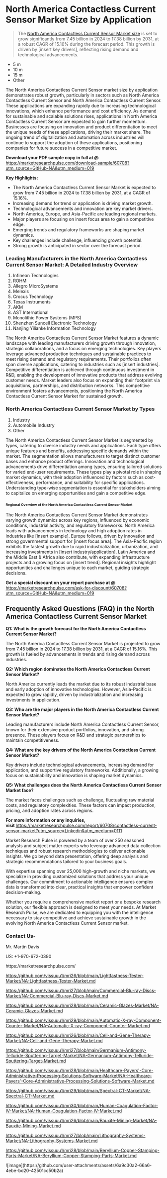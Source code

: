 <h1>North America Contactless Current Sensor Market&nbsp;Size by Application</h1><blockquote><p>The <a href="https://marketresearchpulse.com/download-sample/60708?utm_source=GitHub-NA&amp;utm_medium=019">North America Contactless Current Sensor Market size</a> is set to grow significantly from 7.45 billion in 2024 to 17.38 billion by 2031, at a robust CAGR of 15.16% during the forecast period. This growth is driven by [insert key drivers], reflecting rising demand and technological advancements.</p></blockquote><ul><li>5 m<li> 10 m<li> 15 m<li> Other</li></ul><p>The North America Contactless Current Sensor market size by application demonstrates robust growth, particularly in sectors such as North America Contactless Current Sensor and North America Contactless Current Sensor. These applications are expanding rapidly due to increasing technological innovations, which enhance performance and cost efficiency. As demand for sustainable and scalable solutions rises, applications in North America Contactless Current Sensor are expected to gain further momentum. Businesses are focusing on innovation and product differentiation to meet the unique needs of these applications, driving their market share. The ongoing trend of digitalization and automation across industries will continue to support the adoption of these applications, positioning companies for future success in a competitive market.</p><p><strong>Download your PDF sample copy in full at @ </strong><a href="https://marketresearchpulse.com/download-sample/60708?utm_source=GitHub-NA&amp;utm_medium=019">https://marketresearchpulse.com/download-sample/60708?utm_source=GitHub-NA&amp;utm_medium=019</a></p><p><strong>Key Highlights: </strong></p><ul><li>The North America Contactless Current Sensor Market is expected to grow from 7.45 billion in 2024 to 17.38 billion by 2031, at a CAGR of 15.16%.</li><li>Increasing demand for trend or application is driving market growth.</li><li>Technological advancements and innovation are key market drivers.</li><li>North America, Europe, and Asia-Pacific are leading regional markets.</li><li>Major players are focusing on insert focus area to gain a competitive edge.</li><li>Emerging trends and regulatory frameworks are shaping market dynamics.</li><li>Key challenges include challenge, influencing growth potential.</li><li>Strong growth is anticipated in sector over the forecast period.</li></ul><h3>Leading Manufacturers in the North America Contactless Current Sensor Market: A Detailed Industry Overview</h3><ol><li>Infineon Technologies</li><li>ROHM</li><li>Allegro MicroSystems</li><li>Melexis</li><li>Crocus Technology</li><li>Texas Instruments</li><li>AKM</li><li>AST International</li><li>Monolithic Power Systems (MPS)</li><li>Shenzhen Suncell Electronic Technology</li><li>Nanjing Yilianke Information Technology</li></ol><div class="flex max-w-full flex-col flex-grow"><div class="min-h-8 text-message flex w-full flex-col items-end gap-2 whitespace-normal break-words [.text-message+&amp;]:mt-5" dir="auto" data-message-author-role="assistant" data-message-id="fd8432e4-4910-450d-b182-61b7bfb0a01f" data-message-model-slug="gpt-4o"><div class="flex w-full flex-col gap-1 empty:hidden first:pt-[3px]"><div class="markdown prose w-full break-words dark:prose-invert light"><p>The North America Contactless Current Sensor Market features a dynamic landscape with leading manufacturers driving growth through innovation, strategic collaborations, and a focus on emerging technologies. Key players leverage advanced production techniques and sustainable practices to meet rising demand and regulatory requirements. Their portfolios often span diverse applications, catering to industries such as [insert industries]. Competitive differentiation is achieved through continuous investment in R&amp;D, enabling the development of innovative products that address evolving customer needs. Market leaders also focus on expanding their footprint via acquisitions, partnerships, and distribution networks. This competitive environment fosters advancements, positioning the North America Contactless Current Sensor Market for sustained growth.</p></div></div></div></div><h3>North America Contactless Current Sensor Market by Types</h3><ol><li>Industry<li> Automobile Industry<li> Other</li></ol><div class="flex max-w-full flex-col flex-grow"><div class="min-h-8 text-message flex w-full flex-col items-end gap-2 whitespace-normal break-words [.text-message+&amp;]:mt-5" dir="auto" data-message-author-role="assistant" data-message-id="084470be-0bb7-4664-bddf-5156b4f41249" data-message-model-slug="gpt-4o-mini"><div class="flex w-full flex-col gap-1 empty:hidden first:pt-[3px]"><div class="markdown prose w-full break-words dark:prose-invert light"><p>The North America Contactless Current Sensor Market is segmented by types, catering to diverse industry needs and applications. Each type offers unique features and benefits, addressing specific demands within the market. The segmentation allows manufacturers to target distinct customer bases and enhance product offerings. Innovation and technological advancements drive differentiation among types, ensuring tailored solutions for varied end-user requirements. These types play a pivotal role in shaping market dynamics, with their adoption influenced by factors such as cost-effectiveness, performance, and suitability for specific applications. Understanding type-wise segmentation is essential for stakeholders aiming to capitalize on emerging opportunities and gain a competitive edge.</p></div></div></div></div><h3><span style="font-size: 11px;">Regional Overview of the North America Contactless Current Sensor Market</span></h3><div class="flex max-w-full flex-col flex-grow"><div class="min-h-8 text-message flex w-full flex-col items-end gap-2 whitespace-normal break-words [.text-message+&amp;]:mt-5" dir="auto" data-message-author-role="assistant" data-message-id="e9038762-ce64-4e30-91c9-9bd413514231" data-message-model-slug="gpt-4o-mini"><div class="flex w-full flex-col gap-1 empty:hidden first:pt-[3px]"><div class="markdown prose w-full break-words dark:prose-invert light"><p>The North America Contactless Current Sensor Market demonstrates varying growth dynamics across key regions, influenced by economic conditions, industrial activity, and regulatory frameworks. North America leads with advancements in technology and high adoption rates in industries like [insert example]. Europe follows, driven by innovation and strong governmental support for [insert focus area]. The Asia-Pacific region exhibits the fastest growth due to rapid industrialization, urbanization, and increasing investments in [insert industry/application]. Latin America and the Middle East &amp; Africa also contribute, with expanding infrastructure projects and a growing focus on [insert trend]. Regional insights highlight opportunities and challenges unique to each market, guiding strategic decisions.</p></div></div></div></div><p><strong>Get a special discount on your report purchase at @ </strong><a href="https://marketresearchpulse.com/ask-for-discount/60708?utm_source=GitHub-NA&amp;utm_medium=019">https://marketresearchpulse.com/ask-for-discount/60708?utm_source=GitHub-NA&amp;utm_medium=019</a></p><h2>Frequently Asked Questions (FAQ) in the North America Contactless Current Sensor Market</h2><p><strong>Q1: What is the growth forecast for the North America Contactless Current Sensor Market?</strong></p><p>The North America Contactless Current Sensor Market is projected to grow from 7.45 billion in 2024 to 17.38 billion by 2031, at a CAGR of 15.16%. This growth is fueled by advancements in trends and rising demand across industries.</p><p><strong>Q2: Which region dominates the North America Contactless Current Sensor Market?</strong></p><p>North America currently leads the market due to its robust industrial base and early adoption of innovative technologies. However, Asia-Pacific is expected to grow rapidly, driven by industrialization and increasing investments in application.</p><p><strong>Q3: Who are the major players in the North America Contactless Current Sensor Market?</strong></p><p>Leading manufacturers include North America Contactless Current Sensor, known for their extensive product portfolios, innovation, and strong presence. These players focus on R&amp;D and strategic partnerships to maintain competitiveness.</p><p><strong>Q4: What are the key drivers of the North America Contactless Current Sensor Market?</strong></p><p>Key drivers include technological advancements, increasing demand for application, and supportive regulatory frameworks. Additionally, a growing focus on sustainability and innovation is shaping market dynamics.</p><p><strong>Q5: What challenges does the North America Contactless Current Sensor Market face?</strong></p><p>The market faces challenges such as challenge, fluctuating raw material costs, and regulatory complexities. These factors can impact production, pricing, and adoption rates across regions.</p><p><strong>For more information or any inquiries, visit&nbsp;</strong><a href="https://marketresearchpulse.com/report/60708/contactless-current-sensor-market?utm_source=Linkedin&utm_medium=0111">https://marketresearchpulse.com/report/60708/contactless-current-sensor-market?utm_source=Linkedin&utm_medium=0111</a></p><p>Market Research Pulse is powered by a team of over 250 seasoned analysts and subject matter experts who leverage advanced data collection techniques and robust research methodologies to deliver actionable insights. We go beyond data presentation, offering deep analysis and strategic recommendations tailored to your business goals.</p><p>With expertise spanning over 25,000 high-growth and niche markets, we specialize in providing customized solutions that address your unique challenges. Our commitment to actionable intelligence ensures complex data is transformed into clear, practical insights that empower confident decision-making.</p><p>Whether you require a comprehensive market report or a bespoke research solution, our flexible approach is designed to meet your needs. At Market Research Pulse, we are dedicated to equipping you with the intelligence necessary to stay competitive and achieve sustainable growth in the evolving North America Contactless Current Sensor market.</p><h3><strong>Contact Us-</strong></h3><p>Mr. Martin Davis</p><p>US: +1-970-672-0390</p><p>https://marketresearchpulse.com/</p><p><a href="https://github.com/vissuuu1/mri26/blob/main/Lightfastness-Tester-Market/NA-Lightfastness-Tester-Market.md">https://github.com/vissuuu1/mri26/blob/main/Lightfastness-Tester-Market/NA-Lightfastness-Tester-Market.md</a></p><p><a href="https://github.com/vissuuu1/mri27/blob/main/Commercial-Blu-ray-Discs-Market/NA-Commercial-Blu-ray-Discs-Market.md">https://github.com/vissuuu1/mri27/blob/main/Commercial-Blu-ray-Discs-Market/NA-Commercial-Blu-ray-Discs-Market.md</a></p><p><a href="https://github.com/vissuuu1/mri28/blob/main/Ceramic-Glazes-Market/NA-Ceramic-Glazes-Market.md">https://github.com/vissuuu1/mri28/blob/main/Ceramic-Glazes-Market/NA-Ceramic-Glazes-Market.md</a></p><p><a href="https://github.com/vissuuu1/mri29/blob/main/Automatic-X-ray-Component-Counter-Market/NA-Automatic-X-ray-Component-Counter-Market.md">https://github.com/vissuuu1/mri29/blob/main/Automatic-X-ray-Component-Counter-Market/NA-Automatic-X-ray-Component-Counter-Market.md</a></p><p><a href="https://github.com/vissuuu1/mri26/blob/main/Cell-and-Gene-Therapy-Market/NA-Cell-and-Gene-Therapy-Market.md">https://github.com/vissuuu1/mri26/blob/main/Cell-and-Gene-Therapy-Market/NA-Cell-and-Gene-Therapy-Market.md</a></p><p><a href="https://github.com/vissuuu1/mri27/blob/main/Germanium-Antimony-Telluride-Sputtering-Target-Market/NA-Germanium-Antimony-Telluride-Sputtering-Target-Market.md">https://github.com/vissuuu1/mri27/blob/main/Germanium-Antimony-Telluride-Sputtering-Target-Market/NA-Germanium-Antimony-Telluride-Sputtering-Target-Market.md</a></p><p><a href="https://github.com/vissuuu1/mri28/blob/main/Healthcare-Payers'-Core-Administrative-Processing-Solutions-Software-Market/NA-Healthcare-Payers'-Core-Administrative-Processing-Solutions-Software-Market.md">https://github.com/vissuuu1/mri28/blob/main/Healthcare-Payers'-Core-Administrative-Processing-Solutions-Software-Market/NA-Healthcare-Payers'-Core-Administrative-Processing-Solutions-Software-Market.md</a></p><p><a href="https://github.com/vissuuu1/mri29/blob/main/Spectral-CT-Market/NA-Spectral-CT-Market.md">https://github.com/vissuuu1/mri29/blob/main/Spectral-CT-Market/NA-Spectral-CT-Market.md</a></p><p><a href="https://github.com/vissuuu1/mri30/blob/main/Human-Coagulation-Factor-IV-Market/NA-Human-Coagulation-Factor-IV-Market.md">https://github.com/vissuuu1/mri30/blob/main/Human-Coagulation-Factor-IV-Market/NA-Human-Coagulation-Factor-IV-Market.md</a></p><p><a href="https://github.com/vissuuu1/mri26/blob/main/Bauxite-Mining-Market/NA-Bauxite-Mining-Market.md">https://github.com/vissuuu1/mri26/blob/main/Bauxite-Mining-Market/NA-Bauxite-Mining-Market.md</a></p><p><a href="https://github.com/vissuuu1/mri27/blob/main/Lithography-Systems-Market/NA-Lithography-Systems-Market.md">https://github.com/vissuuu1/mri27/blob/main/Lithography-Systems-Market/NA-Lithography-Systems-Market.md</a></p><p><a href="https://github.com/vissuuu1/mri28/blob/main/Beryllium-Copper-Stamping-Parts-Market/NA-Beryllium-Copper-Stamping-Parts-Market.md">https://github.com/vissuuu1/mri28/blob/main/Beryllium-Copper-Stamping-Parts-Market/NA-Beryllium-Copper-Stamping-Parts-Market.md</a></p>
![image](https://github.com/user-attachments/assets/6a9c30a2-66a6-4ebe-bd20-42501cc50b2a)
